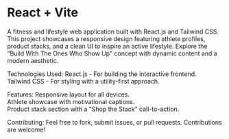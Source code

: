 # React + Vite

 A fitness and lifestyle web application built with React.js and Tailwind CSS. This project showcases a responsive design featuring athlete profiles, product stacks, and a clean UI to inspire an active lifestyle. Explore the "Build With The Ones Who Show Up" concept with dynamic content and a modern aesthetic.
 
 Technologies Used:  React.js - For building the interactive frontend.  
Tailwind CSS - For styling with a utility-first approach.

Features:  Responsive layout for all devices.  
Athlete showcase with motivational captions.  
Product stack section with a "Shop the Stack" call-to-action.

Contributing:
Feel free to fork, submit issues, or pull requests. Contributions are welcome!



